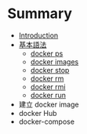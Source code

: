 # Summary

* [Introduction](README.md)
* [基本語法](command/README.md)
   * [docker ps](command/docker-ps.md)
   * [docker images](command/docker_images.md)
   * [docker stop](command/docker_stop.md)
   * [docker rm](command/docker_rm.md)
   * [docker rmi](command/docker_rmi.md)
   * [docker run](command/docker_run.md)
* 建立 docker image
* docker Hub
* docker-compose

